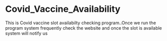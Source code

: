 # Covid_Vaccine_Availability
This is Covid vaccine slot availabilty checking program..Once we run the program system frequently check the website and once the slot is available system will notify us
